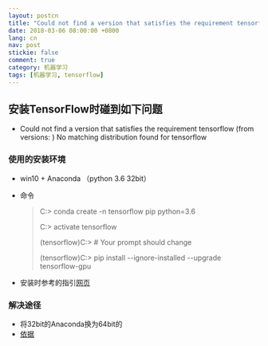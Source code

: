 ```yaml
---
layout: postcn
title: "Could not find a version that satisfies the requirement tensorflow (from versions: ) "
date: 2018-03-06 08:00:00 +0800
lang: cn
nav: post
stickie: false 
comment: true
category: 机器学习
tags: [机器学习, tensorflow]
---
```

<!-- more-->
## 安装TensorFlow时碰到如下问题

*   Could not find a version that satisfies the requirement tensorflow (from versions: ) No matching distribution found for tensorflow

### 使用的安装环境

*   win10 + Anaconda （python 3.6 32bit）
*   命令
    
    > C:> conda create -n tensorflow pip python=3.6
    > 
    > C:> activate tensorflow
    > 
    > (tensorflow)C:> # Your prompt should change
    > 
    > (tensorflow)C:> pip install --ignore-installed --upgrade tensorflow-gpu

*   安装时参考的指引[网页][1]

### 解决途径

*   将32bit的Anaconda换为64bit的
*   [依据][2]

 [1]: https://www.tensorflow.org/install/install_windows
 [2]: https://stackoverflow.com/questions/40884668/installing-tensorflow-on-windows-python-3-6-x